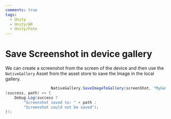 ```yaml
---
comments: true
tags:
  - Unity
  - Unity/AR
  - Unity/Foto
---
```


# Save Screenshot in device gallery

We can create a screenshot from the screen of the device and then use the `NativeGallery` Asset
from the asset store to save the Image in the local gallery.

```C#
                    NativeGallery.SaveImageToGallery(screenShot, "MyGameName", "Foto Tour: " + FotoEmailManager.I.startTime,
(success, path) => {
    Debug.Log(success ?
        "Screenshot saved to: " + path :
        "Screenshot could not be saved");
});
```
